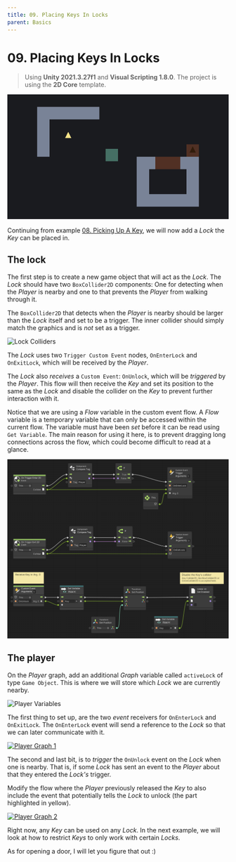 ```yaml
---
title: 09. Placing Keys In Locks
parent: Basics
---
```


# 09. Placing Keys In Locks

> Using **Unity 2021.3.27f1** and **Visual Scripting 1.8.0**. The project is using the **2D Core** template.

![Demo](./demo.gif)

Continuing from example [08. Picking Up A Key](../08-picking-up-a-key/08-picking-up-a-key), we will now add a *Lock* the *Key* can be placed in.

## The lock

The first step is to create a new game object that will act as the *Lock*. The *Lock* should have two `BoxCollider2D` components: One for detecting when the *Player* is nearby and one to that prevents the *Player* from walking through it.

The `BoxCollider2D` that detects when the *Player* is nearby should be larger than the *Lock* itself and set to be a trigger. The inner collider should simply match the graphics and is *not* set as a trigger.

<img src="./lock-colliders-1x.webp" srcset="./lock-colliders-1x.webp 1x, ./lock-colliders-2x.webp 2x" alt="Lock Colliders">

The *Lock* uses two `Trigger Custom Event` nodes, `OnEnterLock` and `OnExitLock`, which will be received by the *Player*.

The *Lock* also *receives* a `Custom Event`: `OnUnlock`, which will be *triggered* by the *Player*. This flow will then receive the *Key* and set its position to the same as the *Lock* and disable the collider on the *Key* to prevent further interaction with it.

Notice that we are using a *Flow* variable in the custom event flow. A *Flow* variable is a temporary variable that can only be accessed within the current flow. The variable must have been *set* before it can be read using `Get Variable`. The main reason for using it here, is to prevent dragging long connections across the flow, which could become difficult to read at a glance.

[![Lock Graph](./lock-graph.png)](./lock-graph.png)

## The player

On the *Player* graph, add an additional *Graph* variable called `activeLock` of type `Game Object`. This is where we will store which *Lock* we are currently nearby.

<img src="./player-variables-1x.webp" srcset="./player-variables-1x.webp 1x, ./player-variables-2x.webp 2x" alt="Player Variables">

The first thing to set up, are the two *event* receivers for `OnEnterLock` and `OnExitLock`. The `OnEnterLock` event will send a reference to the *Lock* so that we can later communicate with it.

[<img src="./player-graph-1-1x.webp" srcset="./player-graph-1-1x.webp 1x, ./player-graph-1-2x.webp 2x" alt="Player Graph 1">](./player-graph-1-2x.webp)

The second and last bit, is to *trigger* the `OnUnlock` event on the *Lock* when one is nearby. That is, if some *Lock* has sent an event to the *Player* about that they entered the *Lock's* trigger.

Modify the flow where the *Player* previously released the *Key* to also include the event that potentially tells the *Lock* to unlock (the part highlighted in yellow).

[<img src="./player-graph-2-1x.webp" srcset="./player-graph-2-1x.webp 1x, ./player-graph-2-2x.webp 2x" alt="Player Graph 2">](./player-graph-2-2x.webp)

Right now, any *Key* can be used on any *Lock*. In the next example, we will look at how to restrict *Keys* to only work with certain *Locks*.

As for opening a door, I will let you figure that out :)